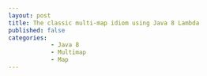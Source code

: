 ```yaml
---
layout: post
title: The classic multi-map idiom using Java 8 Lambda
published: false
categories: 
            - Java 8
            - Multimap
            - Map
---
```

